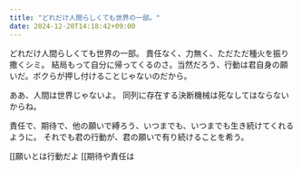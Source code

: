 ```yaml
---
title: "どれだけ人間らしくても世界の一部。"
date: 2024-12-20T14:18:42+09:00
---
```

どれだけ人間らしくても世界の一部。
責任なく、力無く、ただただ種火を振り撒くシミ。
結局もって自分に帰ってくるのさ。当然だろう、行動は君自身の願いだ。ボクらが押し付けることじゃないのだから。

ああ、人間は世界じゃないよ。
同列に存在する決断機械は死なしてはならないからね。

責任で、期待で、他の願いで縛ろう、いつまでも、いつまでも生き続けてくれるように。
それでも君の行動が、君の願いで有り続けることを希う。

[[願いとは行動だよ
[[期待や責任は
